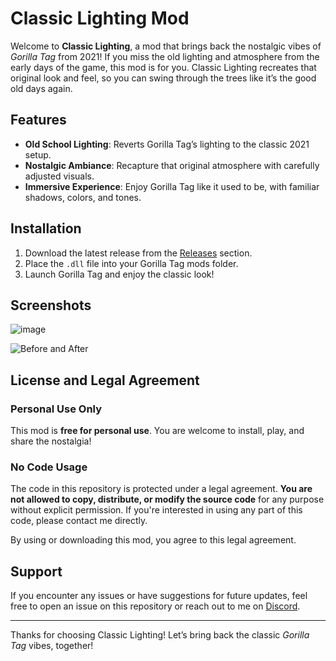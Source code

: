 # Classic Lighting Mod

Welcome to **Classic Lighting**, a mod that brings back the nostalgic vibes of *Gorilla Tag* from 2021! If you miss the old lighting and atmosphere from the early days of the game, this mod is for you. Classic Lighting recreates that original look and feel, so you can swing through the trees like it’s the good old days again.

## Features

- **Old School Lighting**: Reverts Gorilla Tag’s lighting to the classic 2021 setup.
- **Nostalgic Ambiance**: Recapture that original atmosphere with carefully adjusted visuals.
- **Immersive Experience**: Enjoy Gorilla Tag like it used to be, with familiar shadows, colors, and tones.

## Installation

1. Download the latest release from the [Releases]([https://github.com/YourUsername/ClassicLighting/releases](https://github.com/BGSreal111/ClassicLighting/releases/tag/GorillaTag)) section.
2. Place the `.dll` file into your Gorilla Tag mods folder.
3. Launch Gorilla Tag and enjoy the classic look!

## Screenshots

![image](https://github.com/user-attachments/assets/fa31b5f9-e2c0-4957-a2bd-ab80d4a3b430)

![Before and After](![image](https://github.com/user-attachments/assets/ee7ea52d-7b22-4098-8408-2d878e02a5a6)
)

## License and Legal Agreement

### Personal Use Only
This mod is **free for personal use**. You are welcome to install, play, and share the nostalgia!

### No Code Usage
The code in this repository is protected under a legal agreement. **You are not allowed to copy, distribute, or modify the source code** for any purpose without explicit permission. If you're interested in using any part of this code, please contact me directly.

By using or downloading this mod, you agree to this legal agreement.

## Support

If you encounter any issues or have suggestions for future updates, feel free to open an issue on this repository or reach out to me on [Discord](https://discord.com/invite/YourInviteCode).

---

Thanks for choosing Classic Lighting! Let’s bring back the classic *Gorilla Tag* vibes, together!

